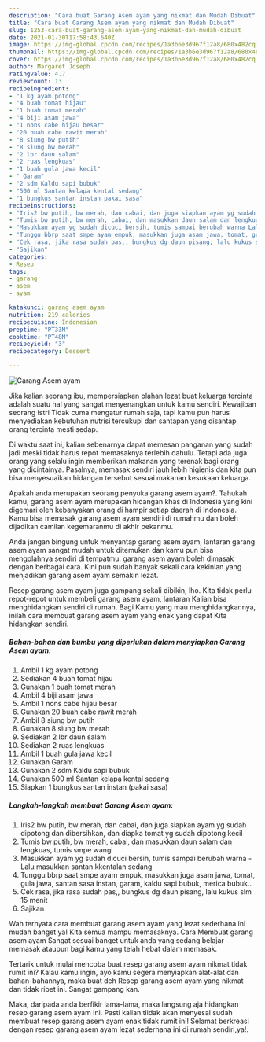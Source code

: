 ```yaml
---
description: "Cara buat Garang Asem ayam yang nikmat dan Mudah Dibuat"
title: "Cara buat Garang Asem ayam yang nikmat dan Mudah Dibuat"
slug: 1253-cara-buat-garang-asem-ayam-yang-nikmat-dan-mudah-dibuat
date: 2021-01-30T17:58:43.640Z
image: https://img-global.cpcdn.com/recipes/1a3b6e3d967f12a8/680x482cq70/garang-asem-ayam-foto-resep-utama.jpg
thumbnail: https://img-global.cpcdn.com/recipes/1a3b6e3d967f12a8/680x482cq70/garang-asem-ayam-foto-resep-utama.jpg
cover: https://img-global.cpcdn.com/recipes/1a3b6e3d967f12a8/680x482cq70/garang-asem-ayam-foto-resep-utama.jpg
author: Margaret Joseph
ratingvalue: 4.7
reviewcount: 13
recipeingredient:
- "1 kg ayam potong"
- "4 buah tomat hijau"
- "1 buah tomat merah"
- "4 biji asam jawa"
- "1 nons cabe hijau besar"
- "20 buah cabe rawit merah"
- "8 siung bw putih"
- "8 siung bw merah"
- "2 lbr daun salam"
- "2 ruas lengkuas"
- "1 buah gula jawa kecil"
- " Garam"
- "2 sdm Kaldu sapi bubuk"
- "500 ml Santan kelapa kental sedang"
- "1 bungkus santan instan pakai sasa"
recipeinstructions:
- "Iris2 bw putih, bw merah, dan cabai, dan juga siapkan ayam yg sudah dipotong dan dibersihkan, dan diapka tomat yg sudah dipotong kecil"
- "Tumis bw putih, bw merah, cabai, dan masukkan daun salam dan lengkuas, tumis smpe wangi"
- "Masukkan ayam yg sudah dicuci bersih, tumis sampai berubah warna Lalu masukkan santan kkentalan sedang"
- "Tunggu bbrp saat smpe ayam empuk, masukkan juga asam jawa, tomat, gula jawa, santan sasa instan, garam, kaldu sapi bubuk, merica bubuk.."
- "Cek rasa, jika rasa sudah pas,, bungkus dg daun pisang, lalu kukus slm 15 menit"
- "Sajikan"
categories:
- Resep
tags:
- garang
- asem
- ayam

katakunci: garang asem ayam 
nutrition: 219 calories
recipecuisine: Indonesian
preptime: "PT33M"
cooktime: "PT48M"
recipeyield: "3"
recipecategory: Dessert

---
```



![Garang Asem ayam](https://img-global.cpcdn.com/recipes/1a3b6e3d967f12a8/680x482cq70/garang-asem-ayam-foto-resep-utama.jpg)

Jika kalian seorang ibu, mempersiapkan olahan lezat buat keluarga tercinta adalah suatu hal yang sangat menyenangkan untuk kamu sendiri. Kewajiban seorang istri Tidak cuma mengatur rumah saja, tapi kamu pun harus menyediakan kebutuhan nutrisi tercukupi dan santapan yang disantap orang tercinta mesti sedap.

Di waktu  saat ini, kalian sebenarnya dapat memesan panganan yang sudah jadi meski tidak harus repot memasaknya terlebih dahulu. Tetapi ada juga orang yang selalu ingin memberikan makanan yang terenak bagi orang yang dicintainya. Pasalnya, memasak sendiri jauh lebih higienis dan kita pun bisa menyesuaikan hidangan tersebut sesuai makanan kesukaan keluarga. 



Apakah anda merupakan seorang penyuka garang asem ayam?. Tahukah kamu, garang asem ayam merupakan hidangan khas di Indonesia yang kini digemari oleh kebanyakan orang di hampir setiap daerah di Indonesia. Kamu bisa memasak garang asem ayam sendiri di rumahmu dan boleh dijadikan camilan kegemaranmu di akhir pekanmu.

Anda jangan bingung untuk menyantap garang asem ayam, lantaran garang asem ayam sangat mudah untuk ditemukan dan kamu pun bisa mengolahnya sendiri di tempatmu. garang asem ayam boleh dimasak dengan berbagai cara. Kini pun sudah banyak sekali cara kekinian yang menjadikan garang asem ayam semakin lezat.

Resep garang asem ayam juga gampang sekali dibikin, lho. Kita tidak perlu repot-repot untuk membeli garang asem ayam, lantaran Kalian bisa menghidangkan sendiri di rumah. Bagi Kamu yang mau menghidangkannya, inilah cara membuat garang asem ayam yang enak yang dapat Kita hidangkan sendiri.

<!--inarticleads1-->

##### Bahan-bahan dan bumbu yang diperlukan dalam menyiapkan Garang Asem ayam:

1. Ambil 1 kg ayam potong
1. Sediakan 4 buah tomat hijau
1. Gunakan 1 buah tomat merah
1. Ambil 4 biji asam jawa
1. Ambil 1 nons cabe hijau besar
1. Gunakan 20 buah cabe rawit merah
1. Ambil 8 siung bw putih
1. Gunakan 8 siung bw merah
1. Sediakan 2 lbr daun salam
1. Sediakan 2 ruas lengkuas
1. Ambil 1 buah gula jawa kecil
1. Gunakan  Garam
1. Gunakan 2 sdm Kaldu sapi bubuk
1. Gunakan 500 ml Santan kelapa kental sedang
1. Siapkan 1 bungkus santan instan (pakai sasa)




<!--inarticleads2-->

##### Langkah-langkah membuat Garang Asem ayam:

1. Iris2 bw putih, bw merah, dan cabai, dan juga siapkan ayam yg sudah dipotong dan dibersihkan, dan diapka tomat yg sudah dipotong kecil
1. Tumis bw putih, bw merah, cabai, dan masukkan daun salam dan lengkuas, tumis smpe wangi
1. Masukkan ayam yg sudah dicuci bersih, tumis sampai berubah warna - Lalu masukkan santan kkentalan sedang
1. Tunggu bbrp saat smpe ayam empuk, masukkan juga asam jawa, tomat, gula jawa, santan sasa instan, garam, kaldu sapi bubuk, merica bubuk..
1. Cek rasa, jika rasa sudah pas,, bungkus dg daun pisang, lalu kukus slm 15 menit
1. Sajikan




Wah ternyata cara membuat garang asem ayam yang lezat sederhana ini mudah banget ya! Kita semua mampu memasaknya. Cara Membuat garang asem ayam Sangat sesuai banget untuk anda yang sedang belajar memasak ataupun bagi kamu yang telah hebat dalam memasak.

Tertarik untuk mulai mencoba buat resep garang asem ayam nikmat tidak rumit ini? Kalau kamu ingin, ayo kamu segera menyiapkan alat-alat dan bahan-bahannya, maka buat deh Resep garang asem ayam yang nikmat dan tidak ribet ini. Sangat gampang kan. 

Maka, daripada anda berfikir lama-lama, maka langsung aja hidangkan resep garang asem ayam ini. Pasti kalian tiidak akan menyesal sudah membuat resep garang asem ayam enak tidak rumit ini! Selamat berkreasi dengan resep garang asem ayam lezat sederhana ini di rumah sendiri,ya!.

